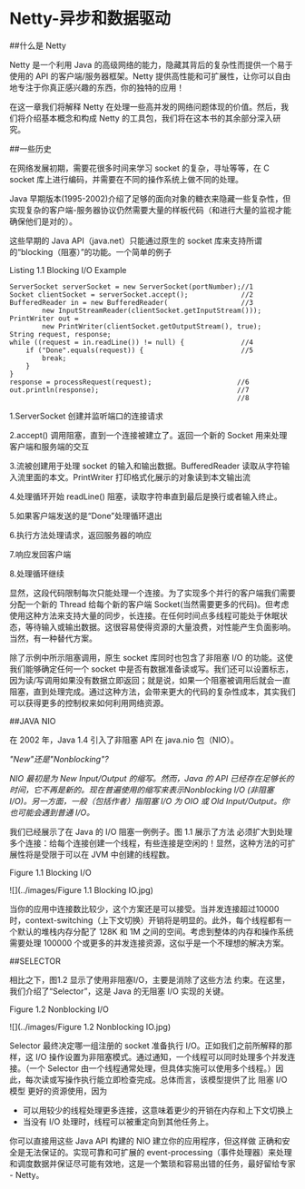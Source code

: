 Netty-异步和数据驱动
=====

##什么是 Netty 

Netty 是一个利用 Java 的高级网络的能力，隐藏其背后的复杂性而提供一个易于使用的 API 的客户端/服务器框架。Netty 提供高性能和可扩展性，让你可以自由地专注于你真正感兴趣的东西，你的独特的应用！

在这一章我们将解释 Netty 在处理一些高并发的网络问题体现的价值。然后，我们将介绍基本概念和构成 Netty 的工具包，我们将在这本书的其余部分深入研究。

##一些历史

在网络发展初期，需要花很多时间来学习 socket 的复杂，寻址等等，在 C socket 库上进行编码，并需要在不同的操作系统上做不同的处理。

Java 早期版本(1995-2002)介绍了足够的面向对象的糖衣来隐藏一些复杂性，但实现复杂的客户端-服务器协议仍然需要大量的样板代码（和进行大量的监视才能确保他们是对的）。

这些早期的 Java API（java.net）只能通过原生的 socket 库来支持所谓的“blocking（阻塞）”的功能。一个简单的例子

Listing 1.1 Blocking I/O Example

    ServerSocket serverSocket = new ServerSocket(portNumber);//1
    Socket clientSocket = serverSocket.accept();             //2
    BufferedReader in = new BufferedReader(					 //3
            new InputStreamReader(clientSocket.getInputStream()));
    PrintWriter out =
            new PrintWriter(clientSocket.getOutputStream(), true);
    String request, response;
    while ((request = in.readLine()) != null) {				 //4
        if ("Done".equals(request)) {						 //5
            break;
        }
    }
    response = processRequest(request);						//6
    out.println(response);									//7
    														//8
							
1.ServerSocket 创建并监听端口的连接请求

2.accept() 调用阻塞，直到一个连接被建立了。返回一个新的 Socket 用来处理 客户端和服务端的交互

3.流被创建用于处理 socket 的输入和输出数据。BufferedReader 读取从字符输入流里面的本文。PrintWriter 打印格式化展示的对象读到本文输出流

4.处理循环开始 readLine() 阻塞，读取字符串直到最后是换行或者输入终止。

5.如果客户端发送的是“Done”处理循环退出

6.执行方法处理请求，返回服务器的响应

7.响应发回客户端

8.处理循环继续

显然，这段代码限制每次只能处理一个连接。为了实现多个并行的客户端我们需要分配一个新的 Thread 给每个新的客户端 Socket(当然需要更多的代码)。但考虑使用这种方法来支持大量的同步，长连接。在任何时间点多线程可能处于休眠状态，等待输入或输出数据。这很容易使得资源的大量浪费，对性能产生负面影响。当然，有一种替代方案。

除了示例中所示阻塞调用，原生 socket 库同时也包含了非阻塞 I/O 的功能。这使我们能够确定任何一个 socket 中是否有数据准备读或写。我们还可以设置标志，因为读/写调用如果没有数据立即返回；就是说，如果一个阻塞被调用后就会一直阻塞，直到处理完成。通过这种方法，会带来更大的代码的复杂性成本，其实我们可以获得更多的控制权来如何利用网络资源。

##JAVA NIO

在 2002 年，Java 1.4 引入了非阻塞 API 在 java.nio 包（NIO）。

*"New"还是"Nonblocking"?*

*NIO 最初是为 New Input/Output 的缩写。然而，Java 的 API 已经存在足够长的时间，它不再是新的。现在普遍使用的缩写来表示Nonblocking I/O (非阻塞 I/O)。另一方面，一般（包括作者）指阻塞 I/O 为 OIO 或 Old
Input/Output。你也可能会遇到普通 I/O。*

我们已经展示了在 Java 的 I/O 阻塞一例例子。图 1.1 展示了方法
必须扩大到处理多个连接：给每个连接创建一个线程，有些连接是空闲的！显然，这种方法的可扩展性将是受限于可以在 JVM 中创建的线程数。

Figure 1.1 Blocking I/O

![](../images/Figure 1.1 Blocking IO.jpg)

当你的应用中连接数比较少，这个方案还是可以接受。当并发连接超过10000 时，context-switching（上下文切换）开销将是明显的。此外，每个线程都有一个默认的堆栈内存分配了 128K 和 1M 之间的空间。考虑到整体的内存和操作系统需要处理 100000 个或更多的并发连接资源，这似乎是一个不理想的解决方案。

##SELECTOR

相比之下，图1.2 显示了使用非阻塞I/O，主要是消除了这些方法
约束。在这里，我们介绍了“Selector”，这是 Java 的无阻塞 I/O 实现的关键。

Figure 1.2 Nonblocking I/O

![](../images/Figure 1.2 Nonblocking IO.jpg)

Selector 最终决定哪一组注册的 socket 准备执行 I/O。正如我们之前所解释的那样，这 I/O 操作设置为非阻塞模式。通过通知，一个线程可以同时处理多个并发连接。（一个 Selector 由一个线程通常处理，但具体实施可以使用多个线程。）因此，每次读或写操作执行能立即检查完成。总体而言，该模型提供了比 阻塞 I/O 模型 更好的资源使用，因为

* 可以用较少的线程处理更多连接，这意味着更少的开销在内存和上下文切换上
* 当没有 I/O 处理时，线程可以被重定向到其他任务上。


你可以直接用这些 Java API 构建的 NIO 建立你的应用程序，但这样做
正确和安全是无法保证的。实现可靠和可扩展的 event-processing（事件处理器）来处理和调度数据并保证尽可能有效地，这是一个繁琐和容易出错的任务，最好留给专家 - Netty。

